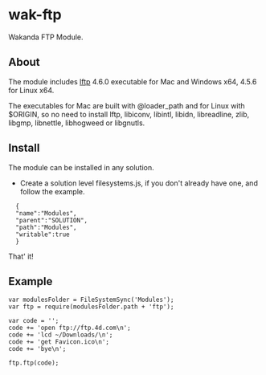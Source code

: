 wak-ftp
=======

Wakanda FTP Module.

About
-----

The module includes [lftp](http://lftp.yar.ru) 4.6.0 executable for Mac and Windows x64, 4.5.6 for Linux x64.

The executables for Mac are built with @loader_path and for Linux with $ORIGIN, so no need to install lftp, libiconv, libintl, libidn, libreadline, zlib, libgmp, libnettle, libhogweed or libgnutls.

Install
-------
The module can be installed in any solution.

* Create a solution level filesystems.js, if you don't already have one, and follow the example.
```
  {
  "name":"Modules",
  "parent":"SOLUTION",
  "path":"Modules",
  "writable":true
  }  
```

That' it!

Example
-------
```
var modulesFolder = FileSystemSync('Modules');
var ftp = require(modulesFolder.path + 'ftp');

var code = '';
code += 'open ftp://ftp.4d.com\n';
code += 'lcd ~/Downloads/\n';
code += 'get Favicon.ico\n';
code += 'bye\n';

ftp.ftp(code);
```
